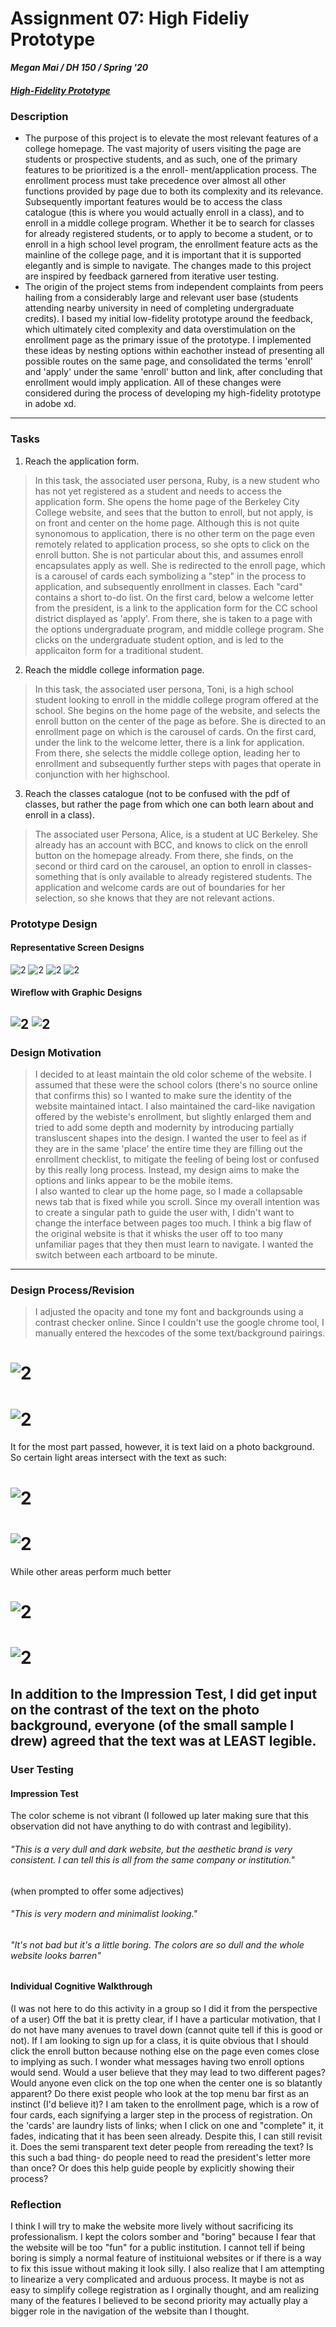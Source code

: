 # Assignment 07: High Fideliy Prototype
***Megan Mai / DH 150 / Spring '20***
##### [High-Fidelity Prototype](https://xd.adobe.com/view/14002411-e050-41c9-5051-3215fa9dbe57-6231/)
### Description
- The purpose of this project is to elevate the most relevant features of a college homepage. The vast majority of users visiting
the page are students or prospective students, and as such, one of the primary features to be prioritized is a the enroll-
ment/application process. The enrollment process must take precedence over almost all other functions provided by
page due to both its complexity and its relevance. Subsequently important features would be to access the class catalogue (this is where you would actually enroll in a class), and to enroll in a middle college program. Whether it be to search for classes for already registered students, or to apply to become a student, or to enroll 
in a high school level program, the enrollment feature acts as the mainline of the college page, and it is important that 
it is supported elegantly and is simple to navigate. 
The changes made to this project are inspired by feedback garnered from iterative user testing. 
- The origin of the project stems from independent complaints from peers hailing from a considerably large and relevant user base (students attending nearby university in need of completing undergraduate credits). I based my initial low-fidelity prototype around the feedback, which ultimately cited complexity and data overstimulation on the enrollment page as the primary issue of the prototype. I implemented these ideas by nesting options within eachother instead of presenting all possible routes on the same page, and consolidated the terms 'enroll' and 'apply' under the same 'enroll' button and link, after concluding that enrollment would imply application. All of these changes were considered during the process of developing my high-fidelity prototype in adobe xd.

---------------------
### Tasks
1) Reach the application form.
> In this task, the associated user persona, Ruby, is a new student who has not yet registered as a student and needs to access the application form. She opens the home page of the Berkeley City College website, and sees that the button to enroll, but not apply, is on front and center on the home page. Although this is not quite synonomous to application, there is no other term on the page even remotely related to application process, so she opts to click on the enroll button. She is not particular about this, and assumes enroll encapsulates apply as well. She is redirected to the enroll page, which is a carousel of cards each symbolizing a "step" in the process to application, and subsequently enrollment in classes. Each "card" contains a short to-do list. On the first card, below a welcome letter from the president, is a link to the application form for the CC school district displayed as 'apply'. From there, she is taken to a page with the options undergraduate program, and middle college program. She clicks on the undergraduate student option, and is led to the applicaiton form for a traditional student.
2) Reach the middle college information page.
> In this task, the associated user persona, Toni, is a high school student looking to enroll in the middle college program offered at the school. She begins on the home page of the website, and selects the enroll button on the center of the page as before. She is directed to an enrollment page on which is the carousel of cards. On the first card, under the link to the welcome letter, there is a link for application. From there, she selects the middle college option, leading her to enrollment and subsequently further steps with pages that operate in conjunction with her highschool.
3) Reach the classes catalogue (not to be confused with the pdf of classes, but rather the page from which one can both learn about and enroll in a class). 
> The associated user Persona, Alice, is a student at UC Berkeley. She already has an account with BCC, and knows to click on the enroll button on the homepage already. From there, she finds, on the second or third card on the carousel, an option to enroll in classes- something that is only available to already registered students. The application and welcome cards are out of boundaries for her selection, so she knows that they are not relevant actions.
### Prototype Design
#### Representative Screen Designs
![2](assgin7.png)
![2](assign7.png)
![2](gonnathorwup.png)
![2](dropdownnews.png)
#### Wireflow with Graphic Designs
![2](representation.png)
![2](wireflow.png)
------------------
### Design Motivation
> I decided to at least maintain the old color scheme of the website. I assumed that these were the school colors (there's no source online that confirms this) so I wanted to make sure the identity of the website maintained intact. I also maintained the card-like navigation offered by the webiste's enrollment, but slightly enlarged them and tried to add some depth and modernity by introducing partially transluscent shapes into the design. I wanted the user to feel as if they are in the same 'place' the entire time they are filling out the enrollment checklist, to mitigate the feeling of being lost or confused by this really long process. Instead, my design aims to make the options and links appear to be the mobile items.  
I also wanted to clear up the home page, so I made a collapsable news tab that is fixed while you scroll.
Since my overall intention was to create a singular path to guide the user with, I didn't want to change the interface between pages too much. I think a big flaw of the original website is that it whisks the user off to too many unfamiliar pages that they then must learn to navigate. I wanted the switch between each artboard to be minute.
------------------
### Design Process/Revision
> I adjusted the opacity and tone my font and backgrounds using a contrast checker online. Since I couldn't use the google chrome tool, I manually entered the hexcodes of the some text/background pairings.
# ![2](WCAG.png)
# ![2](ok.png)
It for the most part passed, however, it is text laid on a photo background. So certain light areas intersect with the text as such:
# ![2](WCAG3.png)
# ![2](bad.png)
While other areas perform much better 
# ![2](wacg2.png)
# ![2](good.png)
In addition to the Impression Test, I did get input on the contrast of the text on the photo background, everyone (of the small sample I drew) agreed that the text was at LEAST legible.
------------------
### User Testing 
#### Impression Test
The color scheme is not vibrant (I followed up later making sure that this observation did not have anything to do with contrast and legibility).
###### "This is a very *dull* and *dark* website, but the aesthetic brand is very *consistent*. I can tell this is all from the same company or institution."
(when prompted to offer some adjectives)
###### "This is very *modern* and minimalist looking."
###### "It's not bad but it's a little *boring*. The colors are so *dull* and the whole website looks *barren*"
#### Individual Cognitive Walkthrough
(I was not here to do this activity in a group so I did it from the perspective of a user)
Off the bat it is pretty clear, if I have a particular motivation, that I do not have many avenues to travel down (cannot quite tell if this is good or not). If I am looking to sign up for a class, it is quite obvious that I should click the enroll button because nothing else on the page even comes close to implying as such. I wonder what messages having two enroll options would send. Would a user believe that they may lead to two different pages? Would anyone even click on the top one when the center one is so blatantly apparent? Do there exist people who look at the top menu bar first as an instinct (I'd believe it)? 
I am taken to the enrollment page, which is a row of four cards, each signifying a larger step in the process of registration. On the 'cards' are laundry lists of links; when I click on one and "complete" it, it fades, indicating that it has been seen already. Despite this, I can still revisit it. Does the semi transparent text deter people from rereading the text? Is this such a bad thing- do people need to read the president's letter more than once? Or does this help guide people by explicitly showing their process?
### Reflection 
I think I will try to make the website more lively without sacrificing its professionalism. I kept the colors somber and "boring" because I fear that the website will be too "fun" for a public institution. I cannot tell if being boring is simply a normal feature of instituional websites or if there is a way to fix this issue without making it look silly. I also realize that I am attempting to linearize a very complicated and arduous process. It maybe is not as easy to simplify college registration as I orginally thought, and am realizing many of the features I believed to be second priority may actually play a bigger role in the navigation of the website than I thought.

